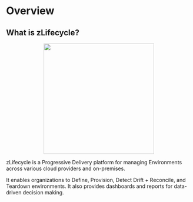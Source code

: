 # Overview

## What is zLifecycle?

<p align="center">
    <img src="https://user-images.githubusercontent.com/47644789/147984939-738f7535-be82-41ab-8f35-e684f8cdb3c7.png" width="300"/>
</p>

zLifecycle is a Progressive Delivery platform for managing Environments across various cloud providers and on-premises.

It enables organizations to Define, Provision, Detect Drift + Reconcile, and Teardown environments. It also provides dashboards and reports for data-driven decision making.